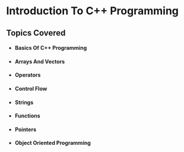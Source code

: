 # Introduction To C++ Programming

## Topics Covered

- #### Basics Of C++ Programming
- #### Arrays And Vectors
- #### Operators
- #### Control Flow
- #### Strings
- #### Functions
- #### Pointers
- #### Object Oriented Programming